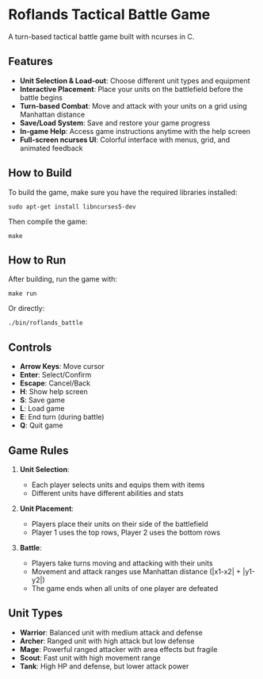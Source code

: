 # Roflands Tactical Battle Game

A turn-based tactical battle game built with ncurses in C.

## Features

- **Unit Selection & Load-out**: Choose different unit types and equipment
- **Interactive Placement**: Place your units on the battlefield before the battle begins
- **Turn-based Combat**: Move and attack with your units on a grid using Manhattan distance
- **Save/Load System**: Save and restore your game progress
- **In-game Help**: Access game instructions anytime with the help screen
- **Full-screen ncurses UI**: Colorful interface with menus, grid, and animated feedback

## How to Build

To build the game, make sure you have the required libraries installed:

```
sudo apt-get install libncurses5-dev
```

Then compile the game:

```
make
```

## How to Run

After building, run the game with:

```
make run
```

Or directly:

```
./bin/roflands_battle
```

## Controls

- **Arrow Keys**: Move cursor
- **Enter**: Select/Confirm
- **Escape**: Cancel/Back
- **H**: Show help screen
- **S**: Save game
- **L**: Load game
- **E**: End turn (during battle)
- **Q**: Quit game

## Game Rules

1. **Unit Selection**:
   - Each player selects units and equips them with items
   - Different units have different abilities and stats

2. **Unit Placement**:
   - Players place their units on their side of the battlefield
   - Player 1 uses the top rows, Player 2 uses the bottom rows

3. **Battle**:
   - Players take turns moving and attacking with their units
   - Movement and attack ranges use Manhattan distance (|x1-x2| + |y1-y2|)
   - The game ends when all units of one player are defeated

## Unit Types

- **Warrior**: Balanced unit with medium attack and defense
- **Archer**: Ranged unit with high attack but low defense
- **Mage**: Powerful ranged attacker with area effects but fragile
- **Scout**: Fast unit with high movement range
- **Tank**: High HP and defense, but lower attack power

